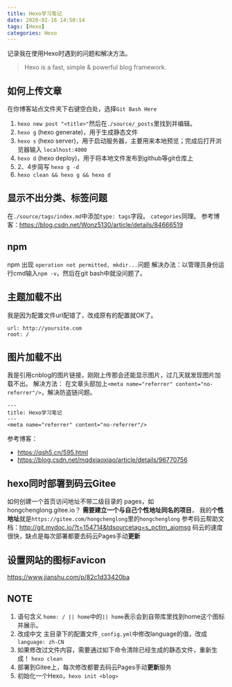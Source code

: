 ```yaml
---
title: Hexo学习笔记
date: 2020-02-16 14:50:14
tags: [Hexo]
categories: Hexo
---
```

记录我在使用Hexo时遇到的问题和解决方法。

> Hexo is a fast, simple & powerful blog framework.

<!-- more -->

##  如何上传文章

在你博客站点文件夹下右键空白处，选择`Git Bash Here`
1. `hexo new post "<title>"`然后在`./source/_posts`里找到并编辑。
2. `hexo g` (hexo generate)，用于生成静态文件
3. `hexo s` (hexo server)，用于启动服务器，主要用来本地预览；完成后打开浏览器输入 `localhost:4000`
4. `hexo d` (hexo deploy)，用于将本地文件发布到github等git仓库上
5. 2、4步简写 `hexo g -d`
6. `hexo clean && hexo g && hexo d`

## 显示不出分类、标签问题
在`./source/tags/index.md`中添加`type: tags`字段。
`categories`同理。
参考博客：https://blog.csdn.net/Wonz5130/article/details/84666519

## npm
npm 出现 `operation not permitted, mkdir...`问题
解决办法：以管理员身份运行cmd输入`npm -v`，然后在git bash中就没问题了。

## 主题加载不出
我是因为配置文件url配错了，改成原有的配置就OK了。
```
url: http://yoursite.com
root: /
```

## 图片加载不出
我是引用cnblog的图片链接，刚刚上传那会还能显示图片，过几天就发现图片加载不出。
解决方法：
在文章头部加上`<meta name="referrer" content="no-referrer"/>`，解决防盗链问题。
```
---
title: Hexo学习笔记
---
<meta name="referrer" content="no-referrer"/>
```
参考博客：
- https://qsh5.cn/595.html
- https://blog.csdn.net/mqdxiaoxiao/article/details/96770756

## hexo同时部署到码云Gitee
如何创建一个首页访问地址不带二级目录的 pages，如hongchenglong.gitee.io？
**需要建立一个与自己个性地址同名的项目**，
我的**个性地址**就是`https://gitee.com/hongchenglong`里的`hongchenglong`
参考码云帮助文档：http://git.mydoc.io/?t=154714&tdsourcetag=s_pctim_aiomsg
码云的速度很快，缺点是每次部署都要去码云Pages手动**更新**

## 设置网站的图标Favicon
https://www.jianshu.com/p/82c1d33420ba

## NOTE
1. 语句含义
`home: / || home`中的`|| home`表示会到自带库里找到home这个图标并展示。
2. 改成中文
主目录下的配置文件`_config.yml`中修改language的值，改成`language: zh-CN`
3. 如果修改过文件内容，需要通过如下命令清除已经生成的静态文件，重新生成！
`hexo clean`
4. 部署到Gitee上，每次修改都要去码云Pages手动**更新**服务
5. 初始化一个Hexo，`hexo init <blog>`